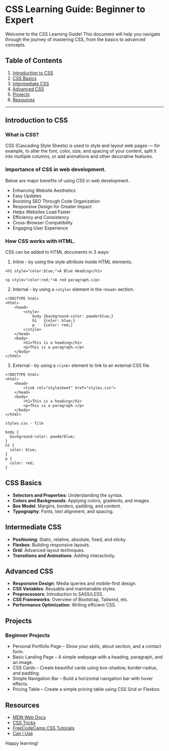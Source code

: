 # CSS Learning Guide: Beginner to Expert

Welcome to the CSS Learning Guide! This document will help you navigate through the journey of mastering CSS, from the basics to advanced concepts.

## Table of Contents

1. [Introduction to CSS](#introduction-to-css)
2. [CSS Basics](#css-basics)
3. [Intermediate CSS](#intermediate-css)
4. [Advanced CSS](#advanced-css)
5. [Projects](#projects)
6. [Resources](#resources)

---

## Introduction to CSS

### What is CSS?

CSS (Cascading Style Sheets) is used to style and layout web pages — for example, to alter the font, color, size, and spacing of your content, split it into multiple columns, or add animations and other decorative features.

### Importance of CSS in web development.

Below are major benefits of using CSS in web development.

- Enhancing Website Aesthetics
- Easy Updates
- Boosting SEO Through Code Organization
- Responsive Design for Greater Impact
- Helps Websites Load Faster
- Efficiency and Consistency
- Cross-Browser Compatibility
- Engaging User Experience

### How CSS works with HTML.

CSS can be added to HTML documents in 3 ways:

1. Inline - by using the style attribute inside HTML elements.

```
<h1 style="color:blue;">A Blue Heading</h1>

<p style="color:red;">A red paragraph.</p>
```

2. Internal - by using a `<style>` element in the `<head>` section.

```
<!DOCTYPE html>
<html>
    <head>
        <style>
            body {background-color: powderblue;}
            h1   {color: blue;}
            p    {color: red;}
        </style>
    </head>
    <body>
        <h1>This is a heading</h1>
        <p>This is a paragraph.</p>
    </body>
</html>
```

3. External - by using a `<link>` element to link to an external CSS file.

```
<!DOCTYPE html>
<html>
    <head>
        <link rel="stylesheet" href="styles.css">
    </head>
    <body>
        <h1>This is a heading</h1>
        <p>This is a paragraph.</p>
    </body>
</html>
```

```
styles.css - file

body {
  background-color: powderblue;
}
h1 {
  color: blue;
}
p {
  color: red;
}
```

## CSS Basics

- **Selectors and Properties**: Understanding the syntax.
- **Colors and Backgrounds**: Applying colors, gradients, and images.
- **Box Model**: Margins, borders, padding, and content.
- **Typography**: Fonts, text alignment, and spacing.

## Intermediate CSS

- **Positioning**: Static, relative, absolute, fixed, and sticky.
- **Flexbox**: Building responsive layouts.
- **Grid**: Advanced layout techniques.
- **Transitions and Animations**: Adding interactivity.

## Advanced CSS

- **Responsive Design**: Media queries and mobile-first design.
- **CSS Variables**: Reusable and maintainable styles.
- **Preprocessors**: Introduction to SASS/LESS.
- **CSS Frameworks**: Overview of Bootstrap, Tailwind, etc.
- **Performance Optimization**: Writing efficient CSS.

## Projects

### Beginner Projects

- Personal Portfolio Page – Show your skills, about section, and a contact form.
- Basic Landing Page – A simple webpage with a heading, paragraph, and an image.
- CSS Cards – Create beautiful cards using box-shadow, border-radius, and padding.
- Simple Navigation Bar – Build a horizontal navigation bar with hover effects.
- Pricing Table – Create a simple pricing table using CSS Grid or Flexbox.

## Resources

- [MDN Web Docs](https://developer.mozilla.org/en-US/docs/Web/CSS)
- [CSS Tricks](https://css-tricks.com/)
- [FreeCodeCamp CSS Tutorials](https://www.freecodecamp.org/)
- [Can I Use](https://caniuse.com/)

Happy learning!
